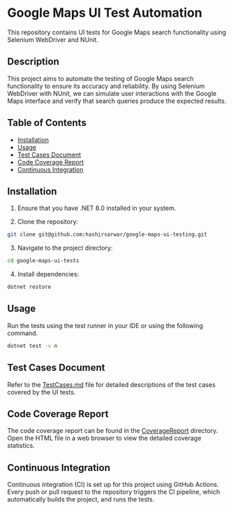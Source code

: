 # Google Maps UI Test Automation

This repository contains UI tests for Google Maps search functionality using Selenium WebDriver and NUnit.

## Description

This project aims to automate the testing of Google Maps search functionality to ensure its accuracy and reliability. By using Selenium WebDriver with NUnit, we can simulate user interactions with the Google Maps interface and verify that search queries produce the expected results.

## Table of Contents

- [Installation](#installation)
- [Usage](#usage)
- [Test Cases Document](#test-cases-document)
- [Code Coverage Report](#code-coverage-report)
- [Continuous Integration](#continuous-integration)

## Installation

1. Ensure that you have .NET 8.0 installed in your system.

2. Clone the repository:

```bash
git clone git@github.com:hashirsarwar/google-maps-ui-testing.git
```

3. Navigate to the project directory:

```bash
cd google-maps-ui-tests
```

4. Install dependencies:

```bash
dotnet restore
```

## Usage

Run the tests using the test runner in your IDE or using the following command.

```bash
dotnet test -v n
```

## Test Cases Document

Refer to the [TestCases.md](TestCases.md) file for detailed descriptions of the test cases covered by the UI tests.

## Code Coverage Report

The code coverage report can be found in the [CoverageReport](CoverageReport) directory. Open the HTML file in a web browser to view the detailed coverage statistics.

## Continuous Integration

Continuous integration (CI) is set up for this project using GitHub Actions. Every push or pull request to the repository triggers the CI pipeline, which automatically builds the project, and runs the tests.
